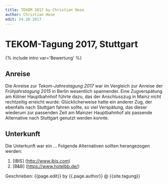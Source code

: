 ```yaml
---
title: TEKOM 2017 by Christian Hose
author: Christian Hose
edit: 24.10.2017
---
```


# TEKOM-Tagung 2017, Stuttgart

{% include intro var='Bewertung' %}

## __Anreise__
Die Anreise zur _Tekom-Jahrestagung 2017_ war im Vergleich zur Anreise der *Frühjahrstagung 2015* in Berlin wesentlich spannender.
Eine Zugverspätung am Kölner Hauptbahnhof führte dazu, das der Anschlusszug in Mainz nicht rechtzeitig erreicht wurde.
Glücklicherweise hatte ein anderer Zug, der ebenfalls nach Stuttgart fahren sollte, so viel Verspätung, das dieser wiederum zur
passenden Zeit am Mainzer Hauptbahnhof als passende Alternative nach Stuttgart genutzt werden konnte.

## Unterkunft
Die Unterkunft war ein ...
Folgende Alternativen sollten herangezogen werden:

1. [IBIS] (http://www.ibis.com)
2. [B&B] (https://www.hotelbb.de/)

Geschrieben: {{page.edit}} by {{.page.author}} @ {{site.tagung}}


